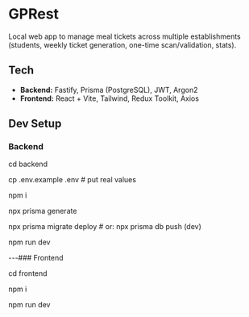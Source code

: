 # GPRest

Local web app to manage meal tickets across multiple establishments (students, weekly ticket generation, one-time scan/validation, stats).

## Tech
- **Backend:** Fastify, Prisma (PostgreSQL), JWT, Argon2
- **Frontend:** React + Vite, Tailwind, Redux Toolkit, Axios

## Dev Setup

### Backend

cd backend 


cp .env.example .env   # put real values


npm i


npx prisma generate


npx prisma migrate deploy   # or: npx prisma db push (dev)



npm run dev



---### Frontend



cd frontend


npm i


npm run dev
